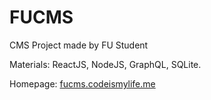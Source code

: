 # FUCMS

CMS Project made by FU Student

Materials: ReactJS, NodeJS, GraphQL, SQLite.

Homepage: [fucms.codeismylife.me](http://fucms.codeismylife.me)
